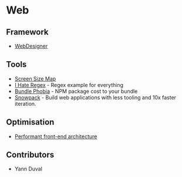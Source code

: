# Web

## Framework

- [WebDesigner](https://webdesigner.withgoogle.com/)

## Tools

- [Screen Size Map](https://screensizemap.com/)
- [I Hate Regex](https://ihateregex.io/?q=email) - Regex example for everything
- [Bundle Phobia](https://bundlephobia.com) - NPM package cost to your bundle
- [Snowpack](https://www.snowpack.dev/) - Build web applications with less tooling and 10x faster iteration.

## Optimisation

- [Performant front-end architecture](https://www.debugbear.com/blog/performant-front-end-architecture)

## Contributors

- Yann Duval
